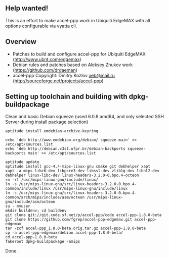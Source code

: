 Help wanted!
------------

This is an effort to make accel-ppp work in Ubiquiti EdgeMAX with all options configurable via vyatta cli.

Overview
--------

- Patches to build and configure accel-ppp for Ubiquiti EdgeMAX (http://www.ubnt.com/edgemax)
- Debian rules and patches based on Aleksey Zhukov work (https://github.com/drdaeman)
- accel-ppp Copyright: Dmitry Kozlov <xeb@mail.ru>  (http://sourceforge.net/projects/accel-ppp)

Setting up toolchain and building with dpkg-buildpackage
--------------------------------------------------------
Clean and basic Debian squeeze (used 6.0.8 amd64, and only selected SSH Server during install package selection)

```
aptitude install emdebian-archive-keyring

echo 'deb http://www.emdebian.org/debian/ squeeze main' >> /etc/apt/sources.list
echo 'deb http://debian.c3sl.ufpr.br/debian-backports squeeze-backports main' >> /etc/apt/sources.list

aptitude update
aptitude install gcc-4.4-mips-linux-gnu cmake git debhelper xapt
xapt -a mips libc6-dev libpcre3-dev libssl-dev zlib1g-dev libnl2-dev debhelper linux-libc-dev linux-headers-3.2.0-0.bpo.4-octeon
rm -rf /usr/mips-linux-gnu/include/linux/
ln -s /usr/mips-linux-gnu/src/linux-headers-3.2.0-0.bpo.4-common/include/linux /usr/mips-linux-gnu/include/linux
ln -s /usr/mips-linux-gnu/src/linux-headers-3.2.0-0.bpo.4-common/arch/mips/include/asm/octeon /usr/mips-linux-gnu/include/asm/octeon
su - myuser
mkdir buildenv; cd buildenv
git clone git://git.code.sf.net/p/accel-ppp/code accel-ppp-1.8.0-beta
git clone https://github.com/fgrep/accel-ppp-edgemax.git accel-ppp-edgemax
tar -zcf accel-ppp_1.8.0-beta.orig.tar.gz accel-ppp-1.8.0-beta
cp -a accel-ppp-edgemax/debian accel-ppp-1.8.0-beta/
cd accel-ppp-1.8.0-beta
fakeroot dpkg-buildpackage -amips
```

Done.
